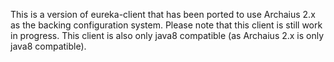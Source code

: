 This is a version of eureka-client that has 
been ported to use Archaius 2.x as the backing configuration system. 
Please note that this client is still work in progress. 
This client is also only java8 compatible (as Archaius 2.x is only java8 compatible).